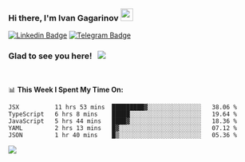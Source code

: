 ### Hi there, I'm Ivan Gagarinov <img src="https://media.giphy.com/media/hvRJCLFzcasrR4ia7z/giphy.gif" width="25px">

[![Linkedin Badge](https://img.shields.io/badge/-LinkedIn-0e76a8?style=flat-square&logo=Linkedin&logoColor=white)](https://linkedin.com/in/ivan-gagarinov-142ba3141/)
[![Telegram Badge](https://img.shields.io/badge/-Telegram-0088cc?style=flat-square&logo=Telegram&logoColor=white)](https://t.me/igagarinov)

### Glad to see you here! &nbsp; ![](https://visitor-badge.glitch.me/badge?page_id=dzencot.dzencot)

</br>

📊 **This Week I Spent My Time On:**
<!--START_SECTION:waka-->
```text
JSX          11 hrs 53 mins  █████████▓░░░░░░░░░░░░░░░   38.06 % 
TypeScript   6 hrs 8 mins    █████░░░░░░░░░░░░░░░░░░░░   19.64 % 
JavaScript   5 hrs 44 mins   ████▓░░░░░░░░░░░░░░░░░░░░   18.36 % 
YAML         2 hrs 13 mins   █▓░░░░░░░░░░░░░░░░░░░░░░░   07.12 % 
JSON         1 hr 40 mins    █▒░░░░░░░░░░░░░░░░░░░░░░░   05.36 % 
```
<!--END_SECTION:waka-->

[![](https://github-readme-stats.vercel.app/api?username=dzencot&theme=gruvbox)](https://github.com/dzencot)
